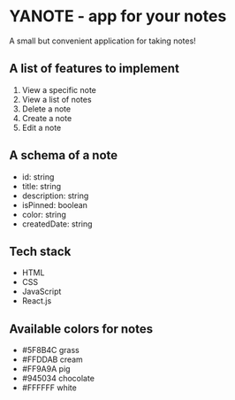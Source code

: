 # YANOTE - app for your notes
A small but convenient application for taking notes!

## A list of features to implement
1. View a specific note
2. View a list of notes
3. Delete a note
4. Create a note
5. Edit a note

## A schema of a note
- id: string
- title: string
- description: string
- isPinned: boolean
- color: string
- createdDate: string

## Tech stack
- HTML
- CSS
- JavaScript
- React.js

## Available colors for notes
- #5F8B4C grass
- #FFDDAB cream
- #FF9A9A pig
- #945034 chocolate
- #FFFFFF white
